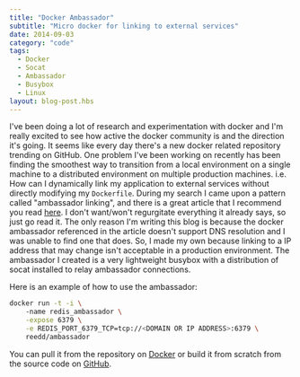 ```yaml
---
title: "Docker Ambassador"
subtitle: "Micro docker for linking to external services"
date: 2014-09-03
category: "code"
tags:
  - Docker
  - Socat
  - Ambassador
  - Busybox
  - Linux
layout: blog-post.hbs
---
```


I've been doing a lot of research and experimentation with docker and I'm really excited to see how active the docker community is and the direction it's going. It seems like every day there's a new docker related repository trending on GitHub. One problem I've been working on recently has been finding the smoothest way to transition from a local environment on a single machine to a distributed environment on multiple production machines. i.e. How can I dynamically link my application to external services without directly modifying my `Dockerfile`. During my search I came upon a pattern called "ambassador linking", and there is a great article that I recommend you read [here](https://docs.docker.com/articles/ambassador_pattern_linking/). I don't want/won't regurgitate everything it already says, so just go read it. The only reason I'm writing this blog is because the docker ambassador referenced in the article doesn't support DNS resolution and I was unable to find one that does. So, I made my own because linking to a IP address that may change isn't acceptable in a production environment. The ambassador I created is a very lightweight busybox with a distribution of socat installed to relay ambassador connections.

Here is an example of how to use the ambassador:

```bash
docker run -t -i \  
	-name redis_ambassador \
	-expose 6379 \
	-e REDIS_PORT_6379_TCP=tcp://<DOMAIN OR IP ADDRESS>:6379 \
	reedd/ambassador
```

You can pull it from the repository on [Docker](https://registry.hub.docker.com/u/reedd/ambassador/) or build it from scratch from the source code on [GitHub](https://github.com/ReedD/docker-ambassador).
